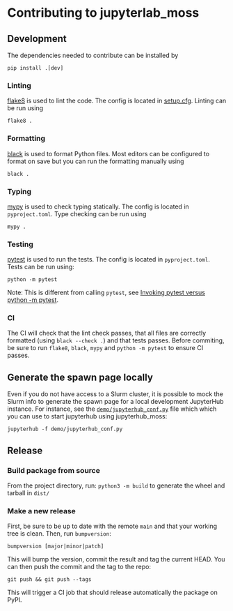 # Contributing to jupyterlab_moss

## Development

The dependencies needed to contribute can be installed by

```
pip install .[dev]
```

### Linting

[flake8](https://flake8.pycqa.org/en/latest/index.html) is used to lint the
code. The config is located in [setup.cfg](./setup.cfg). Linting can be run
using

```
flake8 .
```

### Formatting

[black](https://black.readthedocs.io/en/stable/) is used to format Python files.
Most editors can be configured to format on save but you can run the formatting
manually using

```
black .
```

### Typing

[mypy](https://mypy.readthedocs.io/en/stable) is used to check typing
statically. The config is located in `pyproject.toml`. Type checking can be run
using

```
mypy .
```

### Testing

[pytest](https://docs.pytest.org/en/latest/) is used to run the tests. The
config is located in `pyproject.toml`. Tests can be run using:

```
python -m pytest
```

Note: This is different from calling `pytest`, see
[Invoking pytest versus python -m pytest](https://docs.pytest.org/en/latest/explanation/pythonpath.html#invoking-pytest-versus-python-m-pytest).

### CI

The CI will check that the lint check passes, that all files are correctly
formatted (using `black --check .`) and that tests passes. Before commiting, be
sure to run `flake8`, `black`, `mypy` and `python -m pytest` to ensure CI
passes.

## Generate the spawn page locally

Even if you do not have access to a Slurm cluster, it is possible to mock the
Slurm info to generate the spawn page for a local development JupyterHub
instance. For instance, see the
[`demo/jupyterhub_conf.py`](demo/jupyterhub_conf.py) file which which you can
use to start jupyterhub using jupyterhub_moss:

```
jupyterhub -f demo/jupyterhub_conf.py
```

## Release

### Build package from source

From the project directory, run: `python3 -m build` to generate the wheel and
tarball in `dist/`

### Make a new release

First, be sure to be up to date with the remote `main` and that your working
tree is clean. Then, run `bumpversion`:

```
bumpversion [major|minor|patch]
```

This will bump the version, commit the result and tag the current HEAD. You can
then push the commit and the tag to the repo:

```
git push && git push --tags
```

This will trigger a CI job that should release automatically the package on
PyPI.
